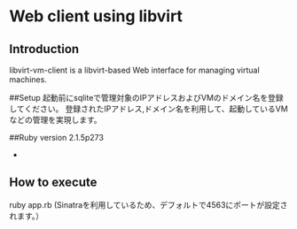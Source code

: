 
# Web client using libvirt

## Introduction
libvirt-vm-client is a libvirt-based Web interface for managing virtual machines.


##Setup
起動前にsqliteで管理対象のIPアドレスおよびVMのドメイン名を登録してください。
登録されたIPアドレス,ドメイン名を利用して、起動しているVMなどの管理を実現します。

##Ruby version
2.1.5p273


- 
## How to execute
ruby app.rb (Sinatraを利用しているため、デフォルトで4563にポートが設定されます。）











